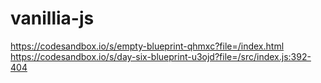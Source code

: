 # vanillia-js
https://codesandbox.io/s/empty-blueprint-qhmxc?file=/index.html
https://codesandbox.io/s/day-six-blueprint-u3ojd?file=/src/index.js:392-404
